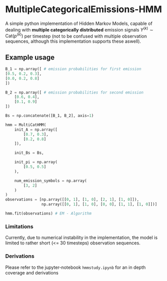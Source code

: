 # MultipleCategoricalEmissions-HMM

A simple python implementation of Hidden Markov Models, capable of dealing with **multiple categorically distributed** emission signals $Y^{(k)} \sim \text{Cat}(p^{(k)})$ per timestep (not to be confused with multiple observation sequences, although this implementation supports these aswell).

## Example usage
```python
B_1 = np.array([ # emission probabilities for first emission
[0.5, 0.2, 0.3],
[0.0, 0.2, 0.8]
])

B_2 = np.array([ # emission probabilities for second emission
    [0.6, 0.4],
    [0.1, 0.9]
])

Bs = np.concatenate([B_1, B_2], axis=1)

hmm = MultiCatHMM(
    init_A = np.array([
        [0.7, 0.3],
        [0.2, 0.8]
    ]),

    init_Bs = Bs,

    init_pi = np.array(
        [0.5, 0.5]
    ),

    num_emission_symbols = np.array(
        [3, 2]
    )
)
observations = [np.array([[0, 1], [1, 0], [2, 1], [1, 0]]),
                np.array([[0, 1], [1, 0], [0, 0], [1, 1], [1, 0]])]

hmm.fit(observations) # EM - Algorithm

```

### Limitations
Currently, due to numerical instability in the implementation, the model is limited to rather short (<= 30 timesteps) observation sequences.

### Derivations
Please refer to the jupyter-notebook `hmmstudy.ipynb` for an in depth coverage and derivations
